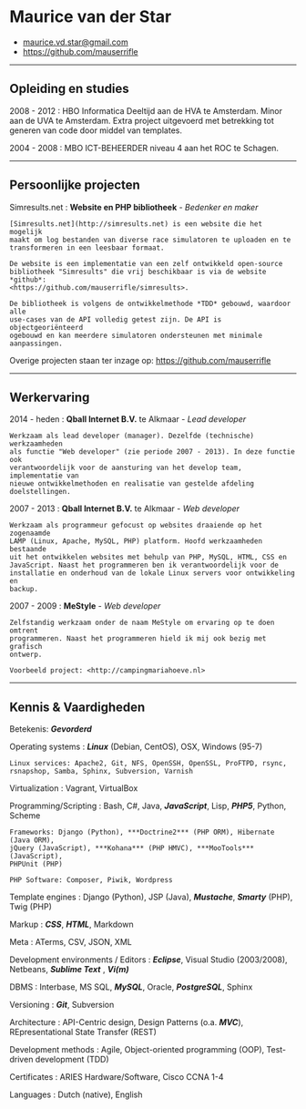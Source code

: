 # Maurice van der Star

* <maurice.vd.star@gmail.com>
* <https://github.com/mauserrifle>

-------------------------------------------------------------------------------

## Opleiding en studies

2008 - 2012
:   HBO Informatica Deeltijd aan de HVA te Amsterdam.
    Minor aan de UVA te Amsterdam. Extra project uitgevoerd met betrekking tot
    generen van code door middel van templates.

2004 - 2008
:   MBO ICT-BEHEERDER niveau 4 aan het ROC te Schagen.

-------------------------------------------------------------------------------

## Persoonlijke projecten

Simresults.net
:   **Website en PHP bibliotheek**
    \-
    *Bedenker en maker*

    [Simresults.net](http://simresults.net) is een website die het mogelijk
    maakt om log bestanden van diverse race simulatoren te uploaden en te
    transformeren in een leesbaar formaat.

    De website is een implementatie van een zelf ontwikkeld open-source
    bibliotheek "Simresults" die vrij beschikbaar is via de website *github*:
    <https://github.com/mauserrifle/simresults>.

    De bibliotheek is volgens de ontwikkelmethode *TDD* gebouwd, waardoor alle
    use-cases van de API volledig getest zijn. De API is objectgeoriënteerd
    ogebouwd en kan meerdere simulatoren ondersteunen met minimale aanpassingen.

Overige projecten staan ter inzage op:
<https://github.com/mauserrifle>

-------------------------------------------------------------------------------

## Werkervaring

2014 - heden
:   **Qball Internet B.V.** te Alkmaar
    \-
    *Lead developer*

    Werkzaam als lead developer (manager). Dezelfde (technische) werkzaamheden
    als functie "Web developer" (zie periode 2007 - 2013). In deze functie ook
    verantwoordelijk voor de aansturing van het develop team, implementatie van
    nieuwe ontwikkelmethoden en realisatie van gestelde afdeling doelstellingen.

2007 - 2013
:   **Qball Internet B.V.** te Alkmaar
    \-
    *Web developer*

    Werkzaam als programmeur gefocust op websites draaiende op het zogenaamde
    LAMP (Linux, Apache, MySQL, PHP) platform. Hoofd werkzaamheden bestaande
    uit het ontwikkelen websites met behulp van PHP, MySQL, HTML, CSS en
    JavaScript. Naast het programmeren ben ik verantwoordelijk voor de
    installatie en onderhoud van de lokale Linux servers voor ontwikkeling en
    backup.

2007 - 2009
:   **MeStyle**
    \-
    *Web developer*

    Zelfstandig werkzaam onder de naam MeStyle om ervaring op te doen omtrent
    programmeren. Naast het programmeren hield ik mij ook bezig met grafisch
    ontwerp.

    Voorbeeld project: <http://campingmariahoeve.nl>

-------------------------------------------------------------------------------

## Kennis & Vaardigheden

Betekenis: ***Gevorderd***

Operating systems
:   ***Linux*** (Debian, CentOS), OSX, Windows (95-7)

    Linux services: Apache2, Git, NFS, OpenSSH, OpenSSL, ProFTPD, rsync,
    rsnapshop, Samba, Sphinx, Subversion, Varnish

Virtualization
:   Vagrant, VirtualBox

Programming/Scripting
:   Bash, C#, Java, ***JavaScript***, Lisp, ***PHP5***, Python, Scheme

    Frameworks: Django (Python), ***Doctrine2*** (PHP ORM), Hibernate (Java ORM),
    jQuery (JavaScript), ***Kohana*** (PHP HMVC), ***MooTools*** (JavaScript),
    PHPUnit (PHP)

    PHP Software: Composer, Piwik, Wordpress

Template engines
:   Django (Python), JSP (Java), ***Mustache***, ***Smarty*** (PHP), Twig (PHP)

Markup
:   ***CSS***, ***HTML***, Markdown

Meta
:   ATerms, CSV, JSON, XML

Development environments / Editors
:   ***Eclipse***, Visual Studio (2003/2008), Netbeans, ***Sublime Text***
    , ***Vi(m)***

DBMS
:   Interbase, MS SQL, ***MySQL***, Oracle, ***PostgreSQL***, Sphinx

Versioning
:   ***Git***, Subversion

Architecture
:   API-Centric design, Design Patterns (o.a. ***MVC***),
    REpresentational State Transfer (REST)

Development methods
:   Agile, Object-oriented programming (OOP), Test-driven development (TDD)

Certificates
:   ARIES Hardware/Software, Cisco CCNA 1-4

Languages
:   Dutch (native), English
